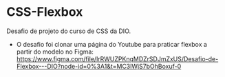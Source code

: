 # CSS-Flexbox

  Desafio de projeto do curso de CSS da DIO.
- O desafio foi clonar uma página do Youtube para praticar flexbox a partir do modelo no Figma: 
https://www.figma.com/file/lrRWUZPKnqMDZrSDJmZxUS/Desafio-de-Flexbox---DIO?node-id=0%3A1&t=MC3lWjS7bOhBoxuf-0
